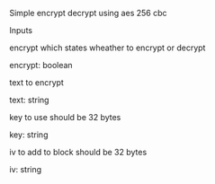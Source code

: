 Simple encrypt decrypt using aes 256 cbc

Inputs

encrypt which states wheather to encrypt or decrypt

encrypt: boolean

text to encrypt

text: string

key to use should be 32 bytes

key: string

iv to add to block should be 32 bytes

iv: string
